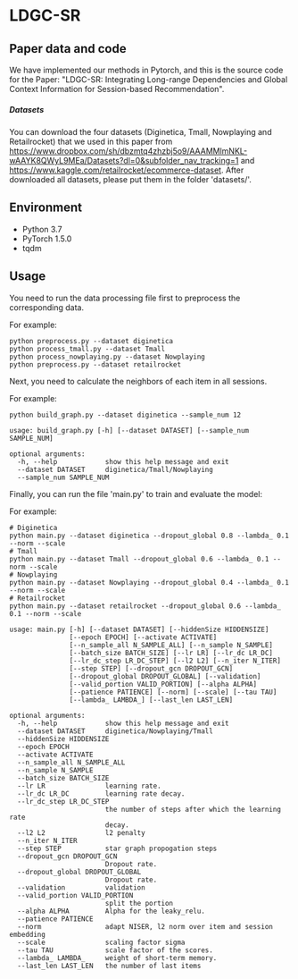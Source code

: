 # LDGC-SR


## Paper data and code

We have implemented our methods in Pytorch, and this is the source code for the Paper: "LDGC-SR: Integrating Long-range Dependencies and Global Context Information for Session-based Recommendation".

##### Datasets

You can download the four datasets (Diginetica, Tmall, Nowplaying and Retailrocket) that we used in this paper from
https://www.dropbox.com/sh/dbzmtq4zhzbj5o9/AAAMMlmNKL-wAAYK8QWyL9MEa/Datasets?dl=0&subfolder_nav_tracking=1 and https://www.kaggle.com/retailrocket/ecommerce-dataset. 
After downloaded all datasets, please put them in the folder 'datasets/'.



## Environment

- Python 3.7
- PyTorch 1.5.0
- tqdm



## Usage

You need to run the data processing file first to preprocess the corresponding data.

For example: 

```
python preprocess.py --dataset diginetica
python process_tmall.py --dataset Tmall
python process_nowplaying.py --dataset Nowplaying
python preprocess.py --dataset retailrocket
```



Next, you need to calculate the neighbors of each item in all sessions.

For example:

```
python build_graph.py --dataset diginetica --sample_num 12

usage: build_graph.py [-h] [--dataset DATASET] [--sample_num SAMPLE_NUM]

optional arguments:
  -h, --help            show this help message and exit
  --dataset DATASET     diginetica/Tmall/Nowplaying
  --sample_num SAMPLE_NUM
```



Finally, you can run the file 'main.py' to train and evaluate the model:

For example: 

```
# Diginetica
python main.py --dataset diginetica --dropout_global 0.8 --lambda_ 0.1 --norm --scale
# Tmall
python main.py --dataset Tmall --dropout_global 0.6 --lambda_ 0.1 --norm --scale
# Nowplaying
python main.py --dataset Nowplaying --dropout_global 0.4 --lambda_ 0.1 --norm --scale
# Retailrocket
python main.py --dataset retailrocket --dropout_global 0.6 --lambda_ 0.1 --norm --scale

usage: main.py [-h] [--dataset DATASET] [--hiddenSize HIDDENSIZE]
               [--epoch EPOCH] [--activate ACTIVATE]
               [--n_sample_all N_SAMPLE_ALL] [--n_sample N_SAMPLE]
               [--batch_size BATCH_SIZE] [--lr LR] [--lr_dc LR_DC]
               [--lr_dc_step LR_DC_STEP] [--l2 L2] [--n_iter N_ITER]
               [--step STEP] [--dropout_gcn DROPOUT_GCN]
               [--dropout_global DROPOUT_GLOBAL] [--validation]
               [--valid_portion VALID_PORTION] [--alpha ALPHA]
               [--patience PATIENCE] [--norm] [--scale] [--tau TAU]
               [--lambda_ LAMBDA_] [--last_len LAST_LEN]

optional arguments:
  -h, --help            show this help message and exit
  --dataset DATASET     diginetica/Nowplaying/Tmall
  --hiddenSize HIDDENSIZE
  --epoch EPOCH
  --activate ACTIVATE
  --n_sample_all N_SAMPLE_ALL
  --n_sample N_SAMPLE
  --batch_size BATCH_SIZE
  --lr LR               learning rate.
  --lr_dc LR_DC         learning rate decay.
  --lr_dc_step LR_DC_STEP
                        the number of steps after which the learning rate
                        decay.
  --l2 L2               l2 penalty
  --n_iter N_ITER
  --step STEP           star graph propogation steps
  --dropout_gcn DROPOUT_GCN
                        Dropout rate.
  --dropout_global DROPOUT_GLOBAL
                        Dropout rate.
  --validation          validation
  --valid_portion VALID_PORTION
                        split the portion
  --alpha ALPHA         Alpha for the leaky_relu.
  --patience PATIENCE
  --norm                adapt NISER, l2 norm over item and session embedding
  --scale               scaling factor sigma
  --tau TAU             scale factor of the scores.
  --lambda_ LAMBDA_     weight of short-term memory.
  --last_len LAST_LEN   the number of last items
```

